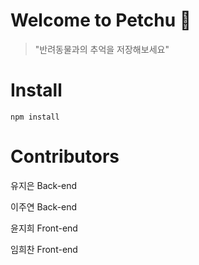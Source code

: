 # Welcome to Petchu 🐶 
> "반려동물과의 추억을 저장해보세요"

# Install     
```npm install```  

# Contributors

유지은 Back-end

이주연 Back-end

윤지희 Front-end 

임희찬 Front-end 



